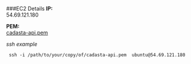 ###EC2 Details
**IP:**  
54.69.121.180  

**PEM:**  
[cadasta-api.pem](https://media.taiga.io/attachments/2/9/6/b/9897dce234060800ec0c965a52fbf41c5d980104c6364f39dccd44c5b6b7/cadasta-api.pem)


*ssh example*    

     ssh -i /path/to/your/copy/of/cadasta-api.pem  ubuntu@54.69.121.180  
